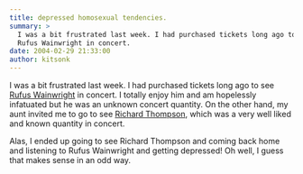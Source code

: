 ```yaml
---
title: depressed homosexual tendencies.
summary: >
  I was a bit frustrated last week. I had purchased tickets long ago to see
  Rufus Wainwright in concert.
date: 2004-02-29 21:33:00
author: kitsonk
---
```


I was a bit frustrated last week. I had purchased tickets long ago to see
[Rufus Wainwright](http://www.rufuswainwright.com/) in concert. I totally enjoy him and am hopelessly infatuated but he
was an unknown concert quantity. On the other hand, my aunt invited me to go to see
[Richard Thompson](http://www.richardthompson-music.com/), which was a very well liked and known quantity in concert.

Alas, I ended up going to see Richard Thompson and coming back home and listening to Rufus Wainwright and getting
depressed! Oh well, I guess that makes sense in an odd way.
